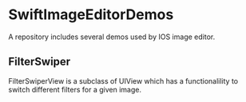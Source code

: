 # SwiftImageEditorDemos
A repository includes several demos used by IOS image editor. 

## FilterSwiper
FilterSwiperView is a subclass of UIView which has a functionalility to switch different filters for a given image. 

